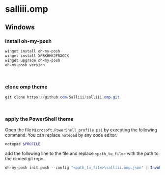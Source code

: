 # salliii.omp

## Windows
### install oh-my-posh

```powershell
winget install oh-my-posh
winget install XP8K0HKJFRXGCK
winget upgrade oh-my-posh
oh-my-posh version
```

<br>

### clone omp theme

```powershell
git clone https://github.com/Salliii/salliii.omp.git
```

<br>

### apply the PowerShell theme

Open the file `Microsoft.PowerShell_profile.ps1` by executing the following command. You can replace `notepad` by any code editor.
```powershell
notepad $PROFILE
```
add the following line to the file and replace `<path_to_file>` with the path to the cloned git repo.
```powershell
oh-my-posh init pwsh --config "<path_to_file>\salliii.omp.json" | Invoke-Expression

```